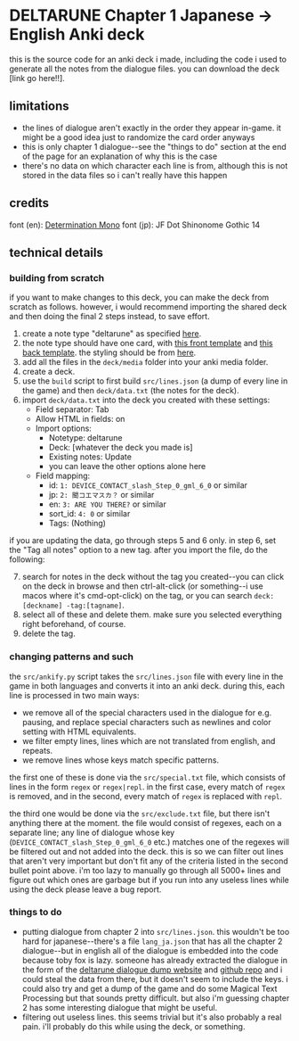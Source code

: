 # DELTARUNE Chapter 1 Japanese -> English Anki deck

this is the source code for an anki deck i made, including the code i used to generate all the notes from the dialogue files. you can download the deck [link go here!!].

## limitations

- the lines of dialogue aren't exactly in the order they appear in-game. it might be a good idea just to randomize the card order anyways
- this is only chapter 1 dialogue--see the "things to do" section at the end of the page for an explanation of why this is the case
- there's no data on which character each line is from, although this is not stored in the data files so i can't really have this happen

## credits

font (en): [Determination Mono](https://www.behance.net/gallery/31268855/Determination-Better-Undertale-Font)
font (jp): JF Dot Shinonome Gothic 14

## technical details

### building from scratch

if you want to make changes to this deck, you can make the deck from scratch as follows. however, i would recommend importing the shared deck and then doing the final 2 steps instead, to save effort.

1. create a note type "deltarune" as specified [here](deck/notetype.txt).
2. the note type should have one card, with [this front template](deck/templates/1-front.html) and [this back template](deck/templates/1-back.html). the styling should be from [here](deck/templates/styling.css).
3. add all the files in the `deck/media` folder into your anki media folder.
4. create a deck.
5. use the `build` script to first build `src/lines.json` (a dump of every line in the game) and then `deck/data.txt` (the notes for the deck).
6. import `deck/data.txt` into the deck you created with these settings:
    - Field separator: Tab
    - Allow HTML in fields: on
    - Import options:
        - Notetype: deltarune
        - Deck: [whatever the deck you made is]
        - Existing notes: Update
        - you can leave the other options alone here
    - Field mapping:
        - id: `1: DEVICE_CONTACT_slash_Step_0_gml_6_0` or similar
        - jp: `2: 聞コエマスカ？` or similar
        - en: `3: ARE YOU THERE?` or similar
        - sort_id: `4: 0` or similar
        - Tags: (Nothing)

if you are updating the data, go through steps 5 and 6 only. in step 6, set the "Tag all notes" option to a new tag. after you import the file, do the following:

7. search for notes in the deck without the tag you created--you can click on the deck in browse and then ctrl-alt-click (or something--i use macos where it's cmd-opt-click) on the tag, or you can search `deck:[deckname] -tag:[tagname]`.
8. select all of these and delete them. make sure you selected everything right beforehand, of course.
9. delete the tag.

### changing patterns and such

the `src/ankify.py` script takes the `src/lines.json` file with every line in the game in both languages and converts it into an anki deck. during this, each line is processed in two main ways:

- we remove all of the special characters used in the dialogue for e.g. pausing, and replace special characters such as newlines and color setting with HTML equivalents.
- we filter empty lines, lines which are not translated from english, and repeats.
- we remove lines whose keys match specific patterns.

the first one of these is done via the `src/special.txt` file, which consists of lines in the form `regex` or `regex|repl`. in the first case, every match of `regex` is removed, and in the second, every match of `regex` is replaced with `repl`.

the third one would be done via the `src/exclude.txt` file, but there isn't anything there at the moment. the file would consist of regexes, each on a separate line; any line of dialogue whose key (`DEVICE_CONTACT_slash_Step_0_gml_6_0` etc.) matches one of the regexes will be filtered out and not added into the deck. this is so we can filter out lines that aren't very important but don't fit any of the criteria listed in the second bullet point above. i'm too lazy to manually go through all 5000+ lines and figure out which ones are garbage but if you run into any useless lines while using the deck please leave a bug report.

### things to do

- putting dialogue from chapter 2 into `src/lines.json`. this wouldn't be too hard for japanese--there's a file `lang_ja.json` that has all the chapter 2 dialogue--but in english all of the dialogue is embedded into the code because toby fox is lazy. someone has already extracted the dialogue in the form of the [deltarune dialogue dump website](https://hushbugger.github.io/drdia/#) and [github repo](https://github.com/HushBugger/hushbugger.github.io) and i could steal the data from there, but it doesn't seem to include the keys. i could also try and get a dump of the game and do some Magical Text Processing but that sounds pretty difficult. but also i'm guessing chapter 2 has some interesting dialogue that might be useful.
- filtering out useless lines. this seems trivial but it's also probably a real pain. i'll probably do this while using the deck, or something.